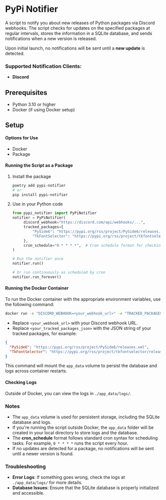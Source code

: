 # PyPi Notifier

A script to notify you about new releases of Python packages via Discord webhooks. The script checks for updates on the specified packages at regular intervals, stores the information in a SQLite database, and sends notifications when a new version is released.

Upon initial launch, no notifications will be sent until a **new update** is detected.

### Supported Notification Clients:

- **Discord**

## Prerequisites

- Python 3.10 or higher
- Docker (if using Docker setup)

## Setup

#### Options for Use

- Docker
- Package

#### Running the Script as a Package

1. Install the package

   ```bash
   poetry add pypi-notifier
   # or
   pip install pypi-notifier
   ```

2. Use in your Python code

   ```python
   from pypi_notifier import PyPiNotifier
   notifier = PyPiNotifier(
        discord_webhook="https://discord.com/api/webhooks/...",
        tracked_packages={
            "PySide6": "https://pypi.org/rss/project/PySide6/releases.xml",
            "TkFontSelector": "https://pypi.org/rss/project/tkfontselector/releases.xml",
        },
        cron_schedule="0 * * * *",  # Cron schedule format for checking updates every hour
   )

   # Run the notifier once
   notifier.run()

   # Or run continuously as scheduled by cron
   notifier.run_forever()
   ```

#### Running the Docker Container

To run the Docker container with the appropriate environment variables, use the following command:

```bash
docker run -e "DISCORD_WEBHOOK=<your_webhook_url>" -e "TRACKED_PACKAGES=<your_tracked_packages_json>" -e "CRON_SCHEDULE=0 * * * *" -v "app_data:/app_data"
```

- Replace `<your_webhook_url>` with your Discord webhook URL.
- Replace `<your_tracked_packages_json>` with the JSON string of your tracked packages, for example:

```json
{
  "PySide6": "https://pypi.org/rss/project/PySide6/releases.xml",
  "TkFontSelector": "https://pypi.org/rss/project/tkfontselector/releases.xml"
}
```

This command will mount the `app_data` volume to persist the database and logs across container restarts.

#### Checking Logs

Outside of Docker, you can view the logs in `./app_data/logs/`.

### Notes

- The `app_data` volume is used for persistent storage, including the SQLite database and logs.
- If you're running the script outside Docker, the `app_data` folder will be created in your local directory to store logs and the database.
- The **cron_schedule** format follows standard cron syntax for scheduling tasks. For example, `0 * * * *` runs the script every hour.
- If no updates are detected for a package, no notifications will be sent until a newer version is found.

### Troubleshooting

- **Error Logs**: If something goes wrong, check the logs at `./app_data/logs/` for more details.
- **Database Issues**: Ensure that the SQLite database is properly initialized and accessible.
